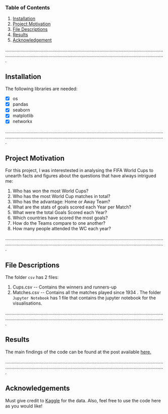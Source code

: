 ### Table of Contents
1. [Installation](#installation)
2. [Project Motivation](#motivation)
3. [File Descriptions](#descriptions)
4. [Results](#results)
5. [Acknowledgement](#acknowledgement)

.........................................................................................................................................................................................................................................................
<a name="installation"/>
## Installation
The following libraries are needed:
- [x] os
- [x] pandas
- [x] seaborn
- [x] matplotlib
- [x] networkx

.........................................................................................................................................................................................................................................................
<a name="motivation"/>
## Project Motivation
For this project, I was interestested in analysing the FIFA World Cups to unearth facts and figures about the questions that have always intrigued me:
  1. Who has won the most World Cups?
  2. Who has the most World Cup matches in total?
  3. Who has the advantage: Home or Away Team? 
  4. What are the stats of goals scored each Year per Match?
  5. What were the total Goals Scored each Year?
  6. Which countries have scored the most goals?
  7. How do the Teams compare to one another?
  8. How many people attended the WC each year?
  
.........................................................................................................................................................................................................................................................
<a name="descriptions"/>
## File Descriptions
The folder `csv` has 2 files:
  1. Cups.csv -- Contains the winners and runners-up
  2. Matches.csv -- Contains all the matches played since 1934
.
The folder `Jupyter Notebook` has 1 file that contains the jupyter notebook for the visualisations.
  
.........................................................................................................................................................................................................................................................
<a name="results"/>
## Results
The main findings of the code can be found at the post available [here.](https://medium.com/@__kaustubh__/10-things-you-should-know-about-the-fifa-world-cup-8f7aabc8e46d)

.........................................................................................................................................................................................................................................................
<a name="acknowledgement"/>
## Acknowledgements
Must give credit to [Kaggle](https://www.kaggle.com/abecklas/fifa-world-cup) for the data. Also, feel free to use the code here as you would like!
